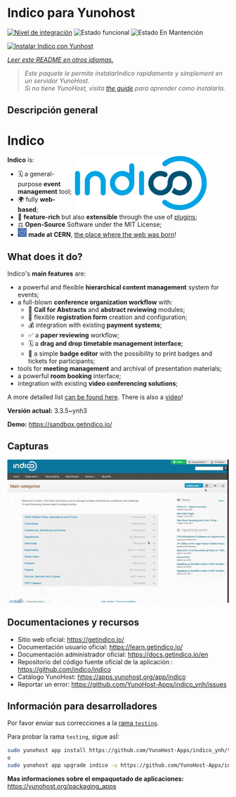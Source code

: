 <!--
Este archivo README esta generado automaticamente<https://github.com/YunoHost/apps/tree/master/tools/readme_generator>
No se debe editar a mano.
-->

# Indico para Yunohost

[![Nivel de integración](https://apps.yunohost.org/badge/integration/indico)](https://ci-apps.yunohost.org/ci/apps/indico/)
![Estado funcional](https://apps.yunohost.org/badge/state/indico)
![Estado En Mantención](https://apps.yunohost.org/badge/maintained/indico)

[![Instalar Indico con Yunhost](https://install-app.yunohost.org/install-with-yunohost.svg)](https://install-app.yunohost.org/?app=indico)

*[Leer este README en otros idiomas.](./ALL_README.md)*

> *Este paquete le permite instalarIndico rapidamente y simplement en un servidor YunoHost.*  
> *Si no tiene YunoHost, visita [the guide](https://yunohost.org/install) para aprender como instalarla.*

## Descripción general

# Indico 

<img src="https://github.com/indico/indico/raw/master/indico/web/static/images/logo_indico.png"
     align="right"
     width="300"
     style="width: 300px; float: right; margin-right: 50px;">

**Indico** is:
 * 🗓 a general-purpose **event management** tool;
 * 🌍 fully **web-based**;
 * 🧩 **feature-rich** but also **extensible** through the use of [plugins](https://docs.getindico.io/en/stable/plugins/);
 * ⚖️ **Open-Source** Software under the MIT License;
 * <img src="https://raw.githubusercontent.com/indico/assets/master/cern_badge.png" width="20"> **made at CERN**, [the place where the web was born](https://home.cern/science/computing/birth-web)!

## What does it do?
Indico's **main features** are:
 * a powerful and flexible **hierarchical content management** system for events;
 * a full-blown **conference organization workflow** with:
   - 📢 **Call for Abstracts** and **abstract reviewing** modules;
   - 📝 flexible **registration form** creation and configuration;
   - 💰 integration with existing **payment systems**;
   - ✅ a **paper reviewing** workflow;
   - 🗓 a **drag and drop timetable management interface**;
   - 🎫 a simple **badge editor** with the possibility to print badges and tickets for participants;
 * tools for **meeting management** and archival of presentation materials;
 * a powerful **room booking** interface;
 * integration with existing **video conferencing solutions**;

A more detailed list [can be found here](https://getindico.io/features/). There is also a [video](https://www.youtube.com/watch?v=yo8rgg9dOcc)!


**Versión actual:** 3.3.5~ynh3

**Demo:** <https://sandbox.getindico.io/>

## Capturas

![Captura de Indico](./doc/screenshots/sneakpeek.gif)

## Documentaciones y recursos

- Sitio web oficial: <https://getindico.io/>
- Documentación usuario oficial: <https://learn.getindico.io/>
- Documentación administrador oficial: <https://docs.getindico.io/en>
- Repositorio del código fuente oficial de la aplicación : <https://github.com/indico/indico>
- Catálogo YunoHost: <https://apps.yunohost.org/app/indico>
- Reportar un error: <https://github.com/YunoHost-Apps/indico_ynh/issues>

## Información para desarrolladores

Por favor enviar sus correcciones a la [rama `testing`](https://github.com/YunoHost-Apps/indico_ynh/tree/testing).

Para probar la rama `testing`, sigue asÍ:

```bash
sudo yunohost app install https://github.com/YunoHost-Apps/indico_ynh/tree/testing --debug
o
sudo yunohost app upgrade indico -u https://github.com/YunoHost-Apps/indico_ynh/tree/testing --debug
```

**Mas informaciones sobre el empaquetado de aplicaciones:** <https://yunohost.org/packaging_apps>
